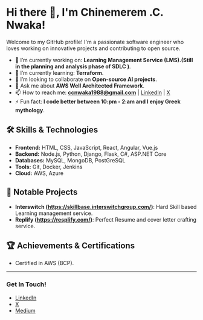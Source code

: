 # Hi there 👋, I'm Chinemerem .C. Nwaka!

Welcome to my GitHub profile! I'm a passionate software engineer who loves working on innovative projects and contributing to open source.

- 🔭 I’m currently working on: **Learning Management Service (LMS).(Still in the planning and analysis phase of SDLC )**.
- 🌱 I’m currently learning: **Terraform**.
- 👯 I’m looking to collaborate on **Open-source AI projects**.
- 💬 Ask me about **AWS Well Architected Framework**.
- 📫 How to reach me: **ccnwaka1988@gmail.com** | [LinkedIn](https://www.linkedin.com/in/Neme88/) | [X](https://x.com/Neme_88)
- ⚡ Fun fact: **I code better between 10:pm - 2:am and I enjoy Greek mythology**.

## 🛠️ Skills & Technologies

- **Frontend:** HTML, CSS, JavaScript, React, Angular, Vue.js
- **Backend:** Node.js, Python, Django, Flask, C#, ASP.NET Core
- **Databases:** MySQL, MongoDB, PostGreSQL
- **Tools:** Git, Docker, Jenkins
- **Cloud:** AWS, Azure 

## 🚀 Notable Projects

- **Interswitch (https://skillbase.interswitchgroup.com/)**: Hard Skill based Learning management service.
- **Replify (https://resplify.com/)**: Perfect Resume and cover letter crafting service.

## 🏆 Achievements & Certifications

- Certified in AWS (BCP).
---

### Get In Touch!
- [LinkedIn](https://www.linkedin.com/in/Neme88/)
- [X](https://x.com/Neme_88)
- [Medium](https://medium.com/@Neme88)
